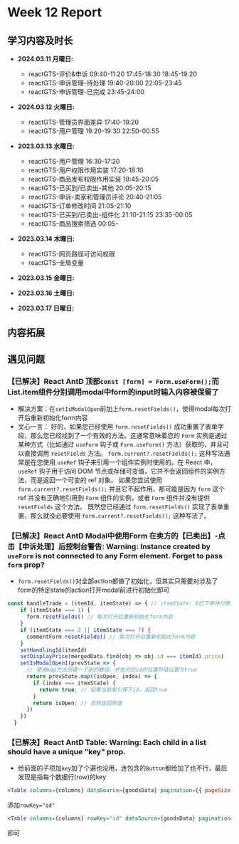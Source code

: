 # Week 12 Report

## 学习内容及时长

* **2024.03.11 月曜日:** 
  * reactGTS-评价&申诉 09:40-11:20 17:45-18:30 18:45-19:20
  * reactGTS-申诉管理-待处理 19:40-20:00 22:05-23:45
  * reactGTS-申诉管理-已完成 23:45-24:00

* **2024.03.12 火曜日:** 
  * reactGTS-管理员界面差异 17:40-19:20
  * reactGTS-用户管理 19:20-19:30 22:50-00:55

* **2023.03.13 水曜日:** 
  * reactGTS-用户管理 16:30-17:20
  * reactGTS-用户权限作用实装 17:20-18:10
  * reactGTS-商品发布权限作用实装 19:45-20:05
  * reactGTS-已买到/已卖出-其他 20:05-20:15
  * reactGTS-申诉-卖家和管理员评论 20:40-21:05
  * reactGTS-订单修改时间 21:05-21:10
  * reactGTS-已买到/已卖出-组件化 21:10-21:15 23:35-00:05
  * reactGTS-商品搜索筛选 00:05-

* **2023.03.14 木曜日:** 
  * reactGTS-网页路径可访问权限
  * reactGTS-全局变量

* **2023.03.15 金曜日:** 

* **2023.03.16 土曜日:** 

* **2023.03.17 日曜日:** 

## 内容拓展


## 遇见问题
### 【已解决】React AntD 顶部`const [form] = Form.useForm();`而List.item组件分别调用modal中form的input时输入内容被保留了
* 解决方案：在`setIsModalOpen`前加上`form.resetFields()`，使得modal每次打开后重新初始化form内容
* 文心一言：
好的，如果您已经使用 `form.resetFields()` 成功重置了表单字段，那么您已经找到了一个有效的方法。这通常意味着您的 `Form` 实例是通过某种方式（比如通过 `useForm` 钩子或 `Form.useForm()` 方法）获取的，并且可以直接调用 `resetFields` 方法。
`form.current?.resetFields();` 这种写法通常是在您使用 `useRef` 钩子来引用一个组件实例时使用的。在 React 中，`useRef` 钩子用于访问 DOM 节点或存储可变值，它并不会返回组件的实例方法，而是返回一个可变的 ref 对象。
如果您尝试使用 `form.current?.resetFields();` 并且它不起作用，那可能是因为 `form` 这个 ref 并没有正确地引用到 `Form` 组件的实例，或者 `Form` 组件并没有提供 `resetFields` 这个方法。
既然您已经通过 `form.resetFields()` 实现了表单重置，那么就没必要使用 `form.current?.resetFields();` 这种写法了。
### 【已解决】React AntD Modal中使用Form 在卖方的【已卖出】-点击【申诉处理】后控制台警告: Warning: Instance created by `useForm` is not connected to any Form element. Forget to pass `form` prop?
* `form.resetFields()`对全部action都做了初始化，但其实只需要对涉及了form的特定state的action打开modal前进行初始化即可
```jsx
const handleTrade = (itemId, itemState) => { // itemState: 0已下单待付款，1已付款待发货，2待收货，3待评价，4退款中，5已取消
    if (itemState === 1) {
      form.resetFields() // 每次打开后重新初始化form内容
    }
    if (itemState === 3 || itemState === 7) {
      commentForm.resetFields() // 每次打开后重新初始化form内容
    }
    setHandlingId(itemId)
    setDisplayPrice(mergedData.find(obj => obj.id === itemId).price)
    setIsModalOpen1(prevState => {
      // 使用map方法创建一个新的数组，并在对应id的位置将值设置为true
      return prevState.map((isOpen, index) => {
        if (index === itemState) {
          return true; // 如果当前索引等于id，返回true
        }
        return isOpen; // 否则返回原值
      })
    })
  }
```
### 【已解决】React AntD Table: Warning: Each child in a list should have a unique "key" prop.
* 给前面的子项加`key`加了个遍也没用，连包含的`Button`都给加了也不行，最后发现是指每个数据行(row)的key
```jsx
<Table columns={columns} dataSource={goodsData} pagination={{ pageSize: 5 }} />
```
添加`rowKey="id"`
```jsx
<Table columns={columns} rowKey="id" dataSource={goodsData} pagination={{ pageSize: 5 }} />
```
即可